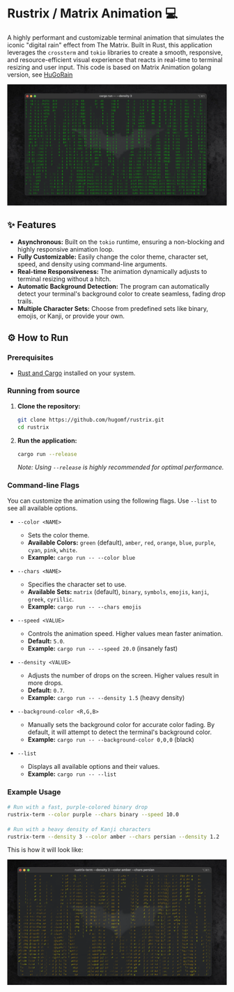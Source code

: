 # Rustrix / Matrix Animation 💻

A highly performant and customizable terminal animation that simulates the iconic "digital rain" effect from The Matrix. Built in Rust, this application leverages the `crossterm` and `tokio` libraries to create a smooth, responsive, and resource-efficient visual experience that reacts in real-time to terminal resizing and user input.
This code is based on Matrix Animation golang version, see [HuGoRain](https://github.com/hugomf/hugo_rain.git) 

![A screenshot of the matrix code animation](images/image.png)

## ✨ Features

-   **Asynchronous:** Built on the `tokio` runtime, ensuring a non-blocking and highly responsive animation loop.
-   **Fully Customizable:** Easily change the color theme, character set, speed, and density using command-line arguments.
-   **Real-time Responsiveness:** The animation dynamically adjusts to terminal resizing without a hitch.
-   **Automatic Background Detection:** The program can automatically detect your terminal's background color to create seamless, fading drop trails.
-   **Multiple Character Sets:** Choose from predefined sets like binary, emojis, or Kanji, or provide your own.

## ⚙️ How to Run

### Prerequisites

-   [Rust and Cargo](https://www.rust-lang.org/tools/install) installed on your system.

### Running from source

1.  **Clone the repository:**
    ```bash
    git clone https://github.com/hugomf/rustrix.git
    cd rustrix
    ```

2.  **Run the application:**
    ```bash
    cargo run --release
    ```
    _Note: Using `--release` is highly recommended for optimal performance._

### Command-line Flags

You can customize the animation using the following flags. Use `--list` to see all available options.

-   `--color <NAME>`
    -   Sets the color theme.
    -   **Available Colors:** `green` (default), `amber`, `red`, `orange`, `blue`, `purple`, `cyan`, `pink`, `white`.
    -   **Example:** `cargo run -- --color blue`

-   `--chars <NAME>`
    -   Specifies the character set to use.
    -   **Available Sets:** `matrix` (default), `binary`, `symbols`, `emojis`, `kanji`, `greek`, `cyrillic`.
    -   **Example:** `cargo run -- --chars emojis`

-   `--speed <VALUE>`
    -   Controls the animation speed. Higher values mean faster animation.
    -   **Default:** `5.0`.
    -   **Example:** `cargo run -- --speed 20.0` (insanely fast)

-   `--density <VALUE>`
    -   Adjusts the number of drops on the screen. Higher values result in more drops.
    -   **Default:** `0.7`.
    -   **Example:** `cargo run -- --density 1.5` (heavy density)

-   `--background-color <R,G,B>`
    -   Manually sets the background color for accurate color fading. By default, it will attempt to detect the terminal's background color.
    -   **Example:** `cargo run -- --background-color 0,0,0` (black)

-   `--list`
    -   Displays all available options and their values.
    -   **Example:** `cargo run -- --list`

### Example Usage

```bash
# Run with a fast, purple-colored binary drop
rustrix-term --color purple --chars binary --speed 10.0

# Run with a heavy density of Kanji characters
rustrix-term --density 3 --color amber --chars persian --density 1.2
```

This is how it will look like:

![Example](images/persian.png)

